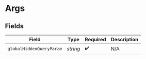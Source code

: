 # Args


## Fields

| Field                    | Type                     | Required                 | Description              |
| ------------------------ | ------------------------ | ------------------------ | ------------------------ |
| `globalHiddenQueryParam` | *string*                 | :heavy_check_mark:       | N/A                      |
